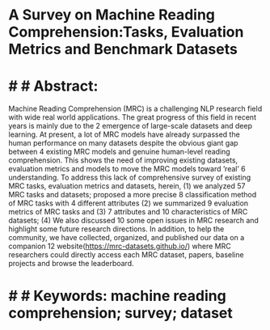 # A Survey on Machine Reading Comprehension:Tasks, Evaluation Metrics and Benchmark Datasets

# # # Abstract: 
Machine Reading Comprehension (MRC) is a challenging NLP research field with wide real world applications. The great progress of this field in recent years is mainly due to the 2
emergence of large-scale datasets and deep learning. At present, a lot of MRC models have already surpassed the human performance on many datasets despite the obvious giant gap between 4
existing MRC models and genuine human-level reading comprehension. This shows the need of improving existing datasets, evaluation metrics and models to move the MRC models toward ’real’ 6
understanding. To address this lack of comprehensive survey of existing MRC tasks, evaluation metrics and datasets, herein, (1) we analyzed 57 MRC tasks and datasets; proposed a more precise 8
classification method of MRC tasks with 4 different attributes (2) we summarized 9 evaluation metrics of MRC tasks and (3) 7 attributes and 10 characteristics of MRC datasets; (4) We also discussed 10
some open issues in MRC research and highlight some future research directions. In addition, to help the community, we have collected, organized, and published our data on a companion 12
website(https://mrc-datasets.github.io/) where MRC researchers could directly access each MRC dataset, papers, baseline projects and browse the leaderboard. 

# # # Keywords: machine reading comprehension; survey; dataset

